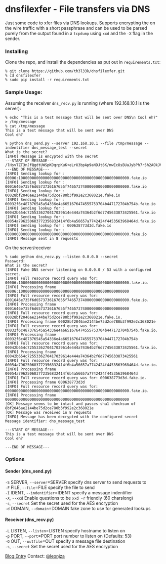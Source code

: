 dnsfilexfer - File transfers via DNS
===========
Just some code to xfer files via DNS lookups. Supports encrypting the on the wire traffic with a short passphrase and can be used to be parsed purely from the output found in a `tcpdump` using `xxd` and the `-X` flag in the sender.

### Installing
Clone the repo, and install the dependencies as put out in `requirements.txt`:

```
% git clone https://github.com/th3l33k/dnsfilexfer.git
% cd dnsfilexfer
% sudo pip install -r requirements.txt
```

### Sample Usage:

Assuming the receiver `dns_recv.py` is running (where 192.168.10.1 is the server):
```
% echo "This is a test message that will be sent over DNS\n Cool eh?" > /tmp/message
% cat /tmp/message
This is a test message that will be sent over DNS
Cool eh?

% python dns_send.py --server 192.168.10.1 --file /tmp/message --indentifier dns_message_test --secret
What is the secret?
[INFO] Message is encypted with the secret
---START OF MESSAGE---
/lHsvTZT3nJfQgdtUWSpKDqrpKuK+eLrU3bpAp9aNDJt6K/mwEc8sBUaJybPh7r5h2AOkJVezwBBODSV9hFM8w==
---END OF MESSAGE---
[INFO] Sending lookup for : 00006:10000000000000000000000000000000000000000000000000.fake.io
[INFO] Sending lookup for : 0001646e735f6d6573736167655f7465737400000000000000000000.fake.io
[INFO] Sending lookup for : 00028bf2046ae2144be75d2ce780b3f992e2c368021e.fake.io
[INFO] Sending lookup for : 00032f6c487376545a54336e4a6651676474555753704b447172704b754b.fake.io
[INFO] Sending lookup for : 00042b654c7255336270417039614e444a74364b2f6d7745633873425561.fake.io
[INFO] Sending lookup for : 00054a796250683772356832414f6b4a56657a7742424f4453563968464d.fake.io
[INFO] Sending lookup for : 000638773d3d.fake.io
[INFO] Sending lookup for : 00000000000000000000000000000000000000000000000000000000.fake.io
[INFO] Message sent in 8 requests
```

On the server/receiver
```
% sudo python dns_recv.py --listen 0.0.0.0 --secret
Password:
What is the secret?
[INFO] Fake DNS server listening on 0.0.0.0 / 53 with a configured secret.
[INFO] Full resource record query was for: 00006:10000000000000000000000000000000000000000000000000.fake.io.
[INFO] Processing frame 00006:10000000000000000000000000000000000000000000000000
[INFO] Full resource record query was for: 0001646e735f6d6573736167655f7465737400000000000000000000.fake.io.
[INFO] Processing frame 0001646e735f6d6573736167655f7465737400000000000000000000
[INFO] Full resource record query was for: 00028bf2046ae2144be75d2ce780b3f992e2c368021e.fake.io.
[INFO] Processing frame 00028bf2046ae2144be75d2ce780b3f992e2c368021e
[INFO] Full resource record query was for: 00032f6c487376545a54336e4a6651676474555753704b447172704b754b.fake.io.
[INFO] Processing frame 00032f6c487376545a54336e4a6651676474555753704b447172704b754b
[INFO] Full resource record query was for: 00042b654c7255336270417039614e444a74364b2f6d7745633873425561.fake.io.
[INFO] Processing frame 00042b654c7255336270417039614e444a74364b2f6d7745633873425561
[INFO] Full resource record query was for: 00054a796250683772356832414f6b4a56657a7742424f4453563968464d.fake.io.
[INFO] Processing frame 00054a796250683772356832414f6b4a56657a7742424f4453563968464d
[INFO] Full resource record query was for: 000638773d3d.fake.io.
[INFO] Processing frame 000638773d3d
[INFO] Full resource record query was for: 00000000000000000000000000000000000000000000000000000000.fake.io.
[INFO] Processing frame 00000000000000000000000000000000000000000000000000000000
[OK] Message seems to be intact and passes sha1 checksum of 8bf2046ae2144be75d2ce780b3f992e2c368021e
[OK] Message was received in 8 requests
[INFO] Message has been decrypted with the configured secret
Message identifier: dns_message_test

---START OF MESSAGE---
This is a test message that will be sent over DNS
Cool eh?

---END OF MESSAGE---
```

### Options
#### Sender (dns_send.py)
  `-S` SERVER, `--server`=SERVER specify dns server to send requests to  
  `-F` FILE, `--file`=FILE specify the file to send  
  `-I` IDENT, `--indentifier`=IDENT specify a message indentifier  
  `-X`, `--xxd` Enable questions to be `xxd -r` friendly (60 charslong)  
  `-s`, `--secret` Set the secret used for the AES encryption  
  `-d` DOMAIN, `--domain`=DOMAIN fake zone to use for generated lookups  
  
#### Receiver (dns_recv.py)
  `-L` LISTEN, `--listen`=LISTEN specify hostname to listen on  
  `-p` PORT, `--port`=PORT port number to listen on (Defaults: 53)  
  `-O` OUT, `--outfile`=OUT specify a message file destination  
  `-s`, `--secret` Set the secret used for the AES encryption

[Blog Entry](https://leonjza.github.io/2014/03/11/dnsfilexfer-yet-another-take-on-file-transfer-via-dns/)
Contact: [@leonjza](https://twitter.com/leonjza)
